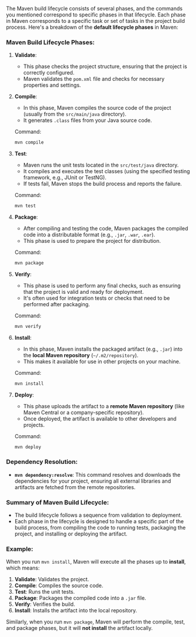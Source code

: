 The Maven build lifecycle consists of several phases, and the commands you mentioned correspond to specific phases in that lifecycle. Each phase in Maven corresponds to a specific task or set of tasks in the project build process. Here's a breakdown of the **default lifecycle phases** in Maven:

### Maven Build Lifecycle Phases:
1. **Validate**: 
   - This phase checks the project structure, ensuring that the project is correctly configured.
   - Maven validates the `pom.xml` file and checks for necessary properties and settings.

2. **Compile**:
   - In this phase, Maven compiles the source code of the project (usually from the `src/main/java` directory).
   - It generates `.class` files from your Java source code.

   Command: 
   ```bash
   mvn compile
   ```

3. **Test**:
   - Maven runs the unit tests located in the `src/test/java` directory.
   - It compiles and executes the test classes (using the specified testing framework, e.g., JUnit or TestNG).
   - If tests fail, Maven stops the build process and reports the failure.

   Command:
   ```bash
   mvn test
   ```

4. **Package**:
   - After compiling and testing the code, Maven packages the compiled code into a distributable format (e.g., `.jar`, `.war`, `.ear`).
   - This phase is used to prepare the project for distribution.

   Command:
   ```bash
   mvn package
   ```

5. **Verify**:
   - This phase is used to perform any final checks, such as ensuring that the project is valid and ready for deployment.
   - It's often used for integration tests or checks that need to be performed after packaging.

   Command:
   ```bash
   mvn verify
   ```

6. **Install**:
   - In this phase, Maven installs the packaged artifact (e.g., `.jar`) into the **local Maven repository** (`~/.m2/repository`).
   - This makes it available for use in other projects on your machine.

   Command:
   ```bash
   mvn install
   ```

7. **Deploy**:
   - This phase uploads the artifact to a **remote Maven repository** (like Maven Central or a company-specific repository).
   - Once deployed, the artifact is available to other developers and projects.

   Command:
   ```bash
   mvn deploy
   ```

### Dependency Resolution:
- **`mvn dependency:resolve`**: This command resolves and downloads the dependencies for your project, ensuring all external libraries and artifacts are fetched from the remote repositories.

### Summary of Maven Build Lifecycle:
- The build lifecycle follows a sequence from validation to deployment.
- Each phase in the lifecycle is designed to handle a specific part of the build process, from compiling the code to running tests, packaging the project, and installing or deploying the artifact.

### Example:
When you run `mvn install`, Maven will execute all the phases up to **install**, which means:
1. **Validate**: Validates the project.
2. **Compile**: Compiles the source code.
3. **Test**: Runs the unit tests.
4. **Package**: Packages the compiled code into a `.jar` file.
5. **Verify**: Verifies the build.
6. **Install**: Installs the artifact into the local repository.

Similarly, when you run `mvn package`, Maven will perform the compile, test, and package phases, but it will **not install** the artifact locally.
